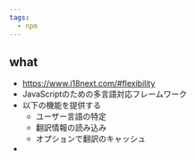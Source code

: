 ```yaml
---
tags:
  - npm
---
```

## what
- https://www.i18next.com/#flexibility
- JavaScriptのための多言語対応フレームワーク
- 以下の機能を提供する
	- ユーザー言語の特定
	- 翻訳情報の読み込み
	- オプションで翻訳のキャッシュ
- 